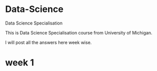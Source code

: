 # Data-Science
Data Science Specialisation

This is Data Science Specialisation course from University of Michigan. 

 I will post all the answers here week wise.
 

 # week 1
 
